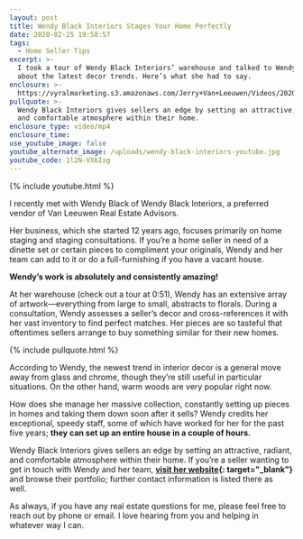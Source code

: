 ```yaml
---
layout: post
title: Wendy Black Interiors Stages Your Home Perfectly
date: 2020-02-25 19:58:57
tags:
  - Home Seller Tips
excerpt: >-
  I took a tour of Wendy Black Interiors’ warehouse and talked to Wendy herself
  about the latest decor trends. Here’s what she had to say.
enclosure: >-
  https://vyralmarketing.s3.amazonaws.com/Jerry+Van+Leeuwen/Videos/2020/Wendy+Black+Interiors+Stages+Your+Home+Perfectly.mp4
pullquote: >-
  Wendy Black Interiors gives sellers an edge by setting an attractive, radiant,
  and comfortable atmosphere within their home.
enclosure_type: video/mp4
enclosure_time:
use_youtube_image: false
youtube_alternate_image: /uploads/wendy-black-interiors-youtube.jpg
youtube_code: 1l2N-VX6Isg
---
```


{% include youtube.html %}

I recently met with Wendy Black of Wendy Black Interiors, a preferred vendor of Van Leeuwen Real Estate Advisors.&nbsp;

Her business, which she started 12 years ago, focuses primarily on home staging and staging consultations. If you’re a home seller in need of a dinette set or certain pieces to compliment your originals, Wendy and her team can add to it or do a full-furnishing if you have a vacant house.&nbsp;

**Wendy’s work is absolutely and consistently amazing\!&nbsp;**

At her warehouse (check out a tour at 0:51), Wendy has an extensive array of artwork—everything from large to small, abstracts to florals. During a consultation, Wendy assesses a seller’s decor and cross-references it with her vast inventory to find perfect matches. Her pieces are so tasteful that oftentimes sellers arrange to buy something similar for their new homes.&nbsp;

{% include pullquote.html %}

According to Wendy, the newest trend in interior decor is a general move away from glass and chrome, though they’re still useful in particular situations. On the other hand, warm woods are very popular right now.&nbsp;

How does she manage her massive collection, constantly setting up pieces in homes and taking them down soon after it sells? Wendy credits her exceptional, speedy staff, some of which have worked for her for the past five years; **they can set up an entire house in a couple of hours.&nbsp;**

Wendy Black Interiors gives sellers an edge by setting an attractive, radiant, and comfortable atmosphere within their home. If you’re a seller wanting to get in touch with Wendy and her team, **[visit her website](https://www.wendyblackinteriors.com/){: target="_blank"}** and browse their portfolio; further contact information is listed there as well.&nbsp;

As always, if you have any real estate questions for me, please feel free to reach out by phone or email. I love hearing from you and helping in whatever way I can.